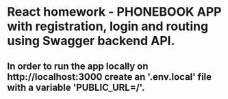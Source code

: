 # React homework - PHONEBOOK APP with registration, login and routing using Swagger backend API.

## In order to run the app locally on http://localhost:3000 create an '.env.local' file with a variable 'PUBLIC_URL=/'.
